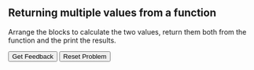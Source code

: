 ## Returning multiple values from a function
Arrange the blocks to calculate the two values, return them both from the function and the print the results.

<div id="return_multiple_values-sortableTrash" class="sortable-code"></div> 
<div id="return_multiple_values-sortable" class="sortable-code"></div> 
<div style="clear:both;"></div> 
<p> 
    <input id="return_multiple_values-feedbackLink" value="Get Feedback" type="button" /> 
    <input id="return_multiple_values-newInstanceLink" value="Reset Problem" type="button" /> 
</p> 
<script type="text/javascript"> 
(function(){
  var initial = "def powers(x, y):\n" +
    "    pow1 = x ** y\n" +
    "    pow2 = y ** x\n" +
    "    return pow1, pow2\n" +
    "ans1, ans2 = powers(4, 3)\n" +
    "print(f&quot;x^y is {ans1}&quot;)print(f&quot;y^x is {ans2}&quot;)\n" +
    "return pow1 #distractor\n" +
    "return pow2 #distractor";
  var parsonsPuzzle = new ParsonsWidget({
    "sortableId": "return_multiple_values-sortable",
    "max_wrong_lines": 10,
    "grader": ParsonsWidget._graders.LineBasedGrader,
    "exec_limit": 2500,
    "can_indent": true,
    "x_indent": 50,
    "lang": "en",
    "trashId": "return_multiple_values-sortableTrash"
  });
  parsonsPuzzle.init(initial);
  parsonsPuzzle.shuffleLines();
  $("#return_multiple_values-newInstanceLink").click(function(event){ 
      event.preventDefault(); 
      parsonsPuzzle.shuffleLines(); 
  }); 
  $("#return_multiple_values-feedbackLink").click(function(event){ 
      event.preventDefault(); 
      parsonsPuzzle.getFeedback(); 
  }); 
})(); 
</script>
